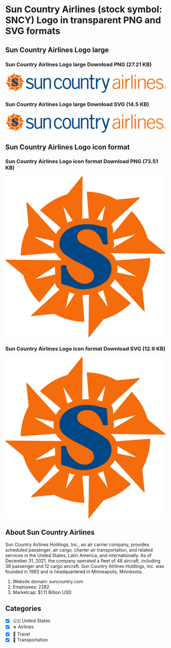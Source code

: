 # Sun Country Airlines (stock symbol: SNCY) Logo in transparent PNG and SVG formats

## Sun Country Airlines Logo large

### Sun Country Airlines Logo large Download PNG (27.21 KB)

![Sun Country Airlines Logo large Download PNG (27.21 KB)](/img/orig/SNCY_BIG-94739556.png)

### Sun Country Airlines Logo large Download SVG (14.5 KB)

![Sun Country Airlines Logo large Download SVG (14.5 KB)](/img/orig/SNCY_BIG-920675ce.svg)

## Sun Country Airlines Logo icon format

### Sun Country Airlines Logo icon format Download PNG (73.51 KB)

![Sun Country Airlines Logo icon format Download PNG (73.51 KB)](/img/orig/SNCY-df1d0c0e.png)

### Sun Country Airlines Logo icon format Download SVG (12.9 KB)

![Sun Country Airlines Logo icon format Download SVG (12.9 KB)](/img/orig/SNCY-53994d78.svg)

## About Sun Country Airlines

Sun Country Airlines Holdings, Inc., an air carrier company, provides scheduled passenger, air cargo, charter air transportation, and related services in the United States, Latin America, and internationally. As of December 31, 2021, the company operated a fleet of 48 aircraft, including 36 passenger and 12 cargo aircraft. Sun Country Airlines Holdings, Inc. was founded in 1983 and is headquartered in Minneapolis, Minnesota.

1. Website domain: suncountry.com
2. Employees: 2282
3. Marketcap: $1.11 Billion USD


## Categories
- [x] 🇺🇸 United States
- [x] ✈️ Airlines
- [x] 🌴 Travel
- [x] 🚚 Transportation
